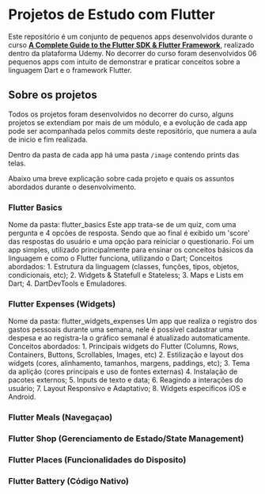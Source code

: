 # Projetos de Estudo com Flutter
Este repositório é um conjunto de pequenos apps desenvolvidos durante o curso [**A Complete Guide to the Flutter SDK & Flutter Framework**](https://www.udemy.com/share/1013o4BEccdllXR3o=/), realizado dentro da plataforma Udemy. 
No decorrer do curso foram desenvolvidos 06 pequenos apps com intuito de demonstrar e praticar conceitos sobre a linguagem Dart e o framework Flutter.

## Sobre os projetos
Todos os projetos foram desenvolvidos no decorrer do curso, alguns projetos se extendiam por mais de um módulo, e a evolução de cada app pode ser acompanhada pelos commits deste repositório, que numera a aula de inicio e fim realizada. 

Dentro da pasta de cada app há uma pasta ```/image``` contendo prints das telas.

Abaixo uma breve explicação sobre cada projeto e quais os assuntos abordados durante o desenvolvimento.

### Flutter Basics
  Nome da pasta: flutter_basics
  Este app trata-se de um quiz, com uma pergunta e 4 opcões de resposta. Sendo que ao final é exibido um 'score' das respostas do usuário e uma opção para reiniciar o questionario. Foi um app simples, utilizado principalmente para ensinar os conceitos básicos da linguagem e como o Flutter funciona, utilizando o Dart;
  Conceitos abordados:
    1. Estrutura da linguagem (classes, funções, tipos, objetos, condicionais, etc);
    2. Widgets & Statefull e Stateless;
    3. Maps e Lists em Dart;
    4. DartDevTools e Emuladores.

### Flutter Expenses (Widgets)
  Nome da pasta: flutter_widgets_expenses
  Um app que realiza o registro dos gastos pessoais durante uma semana, nele é possível cadastrar uma despesa e ao registra-la o gráfico semanal é atualizado automaticamente.
  Conceitos abordados:
    1. Principais widgets do Flutter (Columns, Rows, Containers, Buttons, Scrollables, Images, etc)
    2. Estilização e layout dos widgets (cores, alinhamento, tamanhos, margens, paddings, etc);
    3. Tema da aplição (cores principais e uso de fontes externas)
    4. Instalação de pacotes externos;
    5. Inputs de texto e data;
    6. Reagindo a interações do usuário;
    7. Layout Responsivo e Adaptativo;
    8. Widgets especificos iOS e Android.
    
### Flutter Meals (Navegaçao)
### Flutter Shop (Gerenciamento de Estado/State Management)
### Flutter Places (Funcionalidades do Disposito)
### Flutter Battery (Código Nativo)

